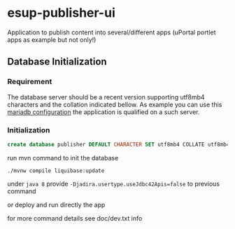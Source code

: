 esup-publisher-ui
=================

Application to publish content into several/different apps (uPortal portlet apps as example but not only!)


Database Initialization
-----------------------

### Requirement

The database server should be a recent version supporting utf8mb4 characters and the collation indicated bellow.
As example you can use this [mariadb configuration](https://github.com/GIP-RECIA/docker-mariadb/) the application is qualified on a such server.

### Initialization

```sql
create database publisher DEFAULT CHARACTER SET utf8mb4 COLLATE utf8mb4_unicode_520_ci;
```

run mvn command to init the database
```shell
./mvnw compile liquibase:update
```
under `java 8` provide `-Djadira.usertype.useJdbc42Apis=false` to previous command

or deploy and run directly the app

for more command details see doc/dev.txt info
